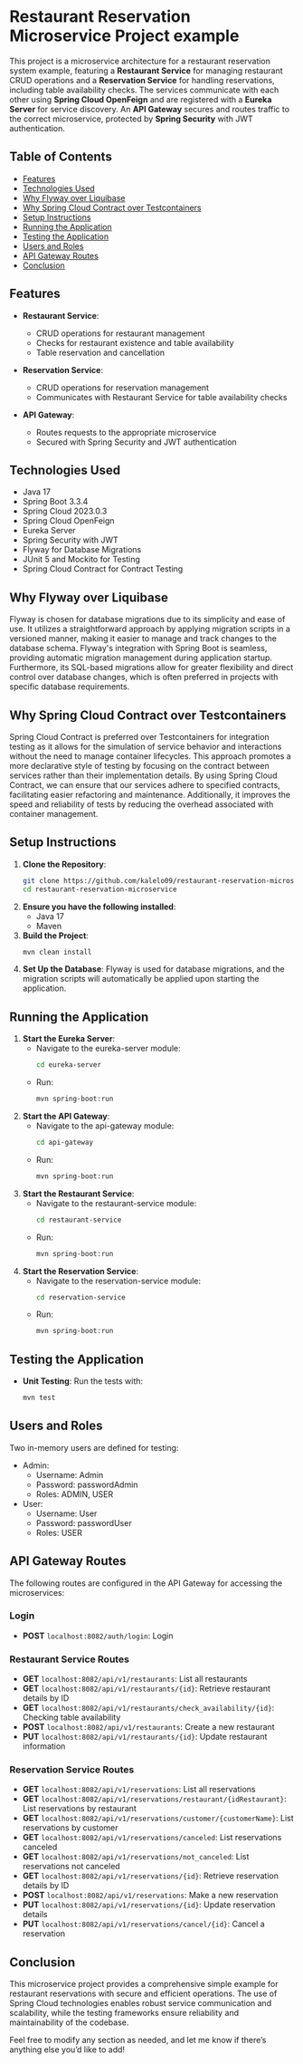 # Restaurant Reservation Microservice Project example

This project is a microservice architecture for a restaurant reservation system example, featuring a **Restaurant Service** for managing restaurant CRUD operations and a **Reservation Service** for handling reservations, including table availability checks. The services communicate with each other using **Spring Cloud OpenFeign** and are registered with a **Eureka Server** for service discovery. An **API Gateway** secures and routes traffic to the correct microservice, protected by **Spring Security** with JWT authentication.

## Table of Contents

- [Features](#features)
- [Technologies Used](#technologies-used)
- [Why Flyway over Liquibase](#why-flyway-over-liquibase)
- [Why Spring Cloud Contract over Testcontainers](#why-spring-cloud-contract-over-testcontainers)
- [Setup Instructions](#setup-instructions)
- [Running the Application](#running-the-application)
- [Testing the Application](#testing-the-application)
- [Users and Roles](#users-and-roles)
- [API Gateway Routes](#api-gateway-routes)
- [Conclusion](#conclusion)

## Features

- **Restaurant Service**: 
  - CRUD operations for restaurant management
  - Checks for restaurant existence and table availability
  - Table reservation and cancellation

- **Reservation Service**: 
  - CRUD operations for reservation management
  - Communicates with Restaurant Service for table availability checks

- **API Gateway**: 
  - Routes requests to the appropriate microservice
  - Secured with Spring Security and JWT authentication

## Technologies Used

- Java 17
- Spring Boot 3.3.4
- Spring Cloud 2023.0.3
- Spring Cloud OpenFeign
- Eureka Server
- Spring Security with JWT
- Flyway for Database Migrations
- JUnit 5 and Mockito for Testing
- Spring Cloud Contract for Contract Testing

## Why Flyway over Liquibase

Flyway is chosen for database migrations due to its simplicity and ease of use. It utilizes a straightforward approach by applying migration scripts in a versioned manner, making it easier to manage and track changes to the database schema. Flyway's integration with Spring Boot is seamless, providing automatic migration management during application startup. Furthermore, its SQL-based migrations allow for greater flexibility and direct control over database changes, which is often preferred in projects with specific database requirements.

## Why Spring Cloud Contract over Testcontainers

Spring Cloud Contract is preferred over Testcontainers for integration testing as it allows for the simulation of service behavior and interactions without the need to manage container lifecycles. This approach promotes a more declarative style of testing by focusing on the contract between services rather than their implementation details. By using Spring Cloud Contract, we can ensure that our services adhere to specified contracts, facilitating easier refactoring and maintenance. Additionally, it improves the speed and reliability of tests by reducing the overhead associated with container management.

## Setup Instructions

1. **Clone the Repository**:
   ```bash
   git clone https://github.com/kalelo09/restaurant-reservation-microservice.git
   cd restaurant-reservation-microservice
2. **Ensure you have the following installed**:
   - Java 17
   - Maven
3. **Build the Project**:
   ```bash
   mvn clean install
4. **Set Up the Database**:
   Flyway is used for database migrations, and the migration scripts will automatically be applied upon starting the application.

## Running the Application

1. **Start the Eureka Server**:
   - Navigate to the eureka-server module:
     ```bash
     cd eureka-server
   - Run:
     ```bash
     mvn spring-boot:run
2. **Start the API Gateway**:
   - Navigate to the api-gateway module:
     ```bash
     cd api-gateway
   - Run:
     ```bash
     mvn spring-boot:run
3. **Start the Restaurant Service**:
   - Navigate to the restaurant-service module:
     ```bash
     cd restaurant-service
   - Run:
     ```bash
     mvn spring-boot:run
4. **Start the Reservation Service**:
   - Navigate to the reservation-service module:
     ```bash
     cd reservation-service
   - Run:
     ```bash
     mvn spring-boot:run

## Testing the Application

  - **Unit Testing**: Run the tests with:
     ```bash
     mvn test

## Users and Roles

Two in-memory users are defined for testing:
  - Admin:
    - Username: Admin
    - Password: passwordAdmin
    - Roles: ADMIN, USER
  - User:
    - Username: User
    - Password: passwordUser
    - Roles: USER

## API Gateway Routes

The following routes are configured in the API Gateway for accessing the microservices:

### Login
- **POST** `localhost:8082/auth/login`: Login

### Restaurant Service Routes
- **GET** `localhost:8082/api/v1/restaurants`: List all restaurants
- **GET** `localhost:8082/api/v1/restaurants/{id}`: Retrieve restaurant details by ID
- **GET** `localhost:8082/api/v1/restaurants/check_availability/{id}`: Checking table availability 
- **POST** `localhost:8082/api/v1/restaurants`: Create a new restaurant
- **PUT** `localhost:8082/api/v1/restaurants/{id}`: Update restaurant information

### Reservation Service Routes
- **GET** `localhost:8082/api/v1/reservations`: List all reservations
- **GET** `localhost:8082/api/v1/reservations/restaurant/{idRestaurant}`: List reservations by restaurant
- **GET** `localhost:8082/api/v1/reservations/customer/{customerName}`: List reservations by customer
- **GET** `localhost:8082/api/v1/reservations/canceled`: List reservations canceled
- **GET** `localhost:8082/api/v1/reservations/not_canceled`: List reservations not canceled
- **GET** `localhost:8082/api/v1/reservations/{id}`: Retrieve reservation details by ID
- **POST** `localhost:8082/api/v1/reservations`: Make a new reservation
- **PUT** `localhost:8082/api/v1/reservations/{id}`: Update reservation details
- **PUT** `localhost:8082/api/v1/reservations/cancel/{id}`: Cancel a reservation
   
## Conclusion

This microservice project provides a comprehensive simple example for restaurant reservations with secure and efficient operations. The use of Spring Cloud technologies enables robust service communication and scalability, while the testing frameworks ensure reliability and maintainability of the codebase.

Feel free to modify any section as needed, and let me know if there’s anything else you’d like to add!
